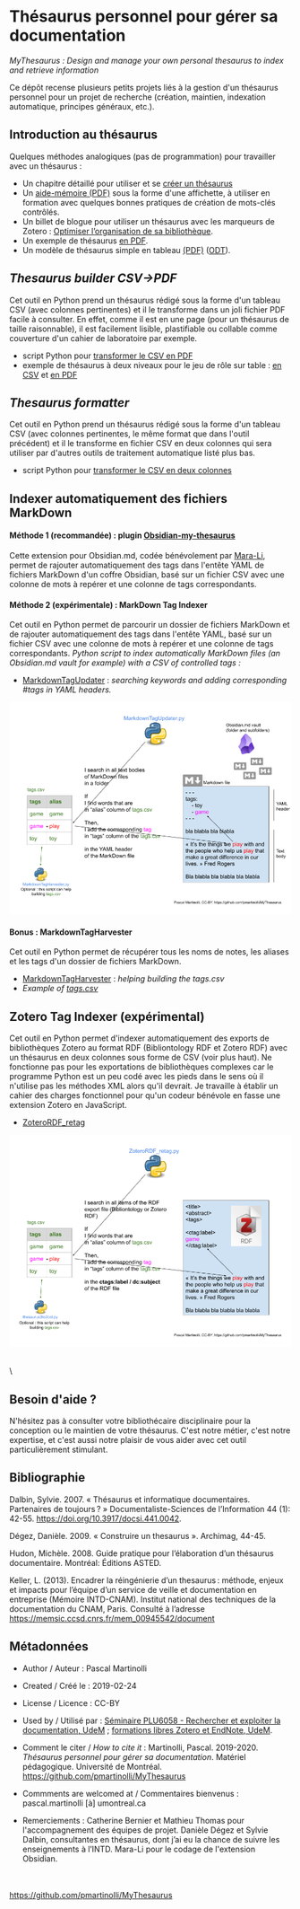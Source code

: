 # Thésaurus personnel pour gérer sa documentation

*MyThesaurus : Design and manage your own personal thesaurus to index and retrieve information*

Ce dépôt recense plusieurs petits projets liés à la gestion d'un thésaurus personnel pour un projet de recherche (création, maintien, indexation automatique, principes généraux, etc.).

## Introduction au thésaurus 

Quelques méthodes analogiques (pas de programmation) pour travailler avec un thésaurus : 

- Un chapitre détaillé pour utiliser et se [créer un thésaurus](https://pmartinolli.github.io/QMpRD/chapters/thesaurus.html)
- Un [aide-mémoire (PDF)](https://github.com/pmartinolli/MyThesaurus/blob/master/Affiche/affiche-mythesaurus-v1.1.fr.pdf) sous la forme d'une affichette, à utiliser en formation avec quelques bonnes pratiques de création de mots-clés contrôlés.
- Un billet de blogue pour utiliser un thésaurus avec les marqueurs de Zotero : [Optimiser l’organisation de sa bibliothèque](https://zotero.hypotheses.org/3298).
- Un exemple de thésaurus [en PDF](https://github.com/pmartinolli/MyThesaurus/blob/master/ThesaurusBuilder/TTRPG_thesaurus.pdf).
- Un modèle de thésaurus simple en tableau [(PDF)](https://github.com/pmartinolli/TM-MyThesaurus/blob/master/ModeleSimple/modelethesaurus.pdf) ([ODT](https://github.com/pmartinolli/MyThesaurus/blob/master/ModeleSimple/modelethesaurus.odt)).


## *Thesaurus builder CSV->PDF*

Cet outil en Python prend un thésaurus rédigé sous la forme d'un tableau CSV (avec colonnes pertinentes) et il le transforme dans un joli fichier PDF facile à consulter. En effet, comme il est en une page (pour un thésaurus de taille raisonnable), il est facilement lisible, plastifiable ou collable comme couverture d'un cahier de laboratoire par exemple. 
- script Python pour [transformer le CSV en PDF](https://github.com/pmartinolli/MyThesaurus/blob/master/ThesaurusBuilder/mythesaurus_csv2pdf.py)
- exemple de thésaurus à deux niveaux pour le jeu de rôle sur table : [en CSV](https://github.com/pmartinolli/MyThesaurus/blob/master/ThesaurusBuilder/TTRPG_thesaurus.csv) et [en PDF](https://github.com/pmartinolli/MyThesaurus/blob/master/ThesaurusBuilder/TTRPG_thesaurus.pdf)

## *Thesaurus formatter*

Cet outil en Python prend un thésaurus rédigé sous la forme d'un tableau CSV (avec colonnes pertinentes, le même format que dans l'outil précédent) et il le transforme en fichier CSV en deux colonnes qui sera utiliser par d'autres outils de traitement automatique listé plus bas. 
- script Python pour [transformer le CSV en deux colonnes](https://github.com/pmartinolli/MyThesaurus/blob/master/ThesaurusBuilder/thesaurus3to2col.py) 

## Indexer automatiquement des fichiers MarkDown

#### Méthode 1 (recommandée) : plugin [Obsidian-my-thesaurus](https://github.com/Mara-Li/obsidian-my-thesaurus)

Cette extension pour Obsidian.md, codée bénévolement par [Mara-Li](https://github.com/Mara-Li/), permet de rajouter automatiquement des tags dans l'entête YAML de fichiers MarkDown d'un coffre Obsidian, basé sur un fichier CSV avec une colonne de mots à repérer et une colonne de tags correspondants. 

#### Méthode 2 (expérimentale) : MarkDown Tag Indexer

Cet outil en Python permet de parcourir un dossier de fichiers MarkDown et de rajouter automatiquement des tags dans l'entête YAML, basé sur un fichier CSV avec une colonne de mots à repérer et une colonne de tags correspondants. 
*Python script to index automatically MarkDown files (an Obsidian.md vault for example) with a CSV of controlled tags :* 
- [MarkdownTagUpdater](https://github.com/pmartinolli/MyThesaurus/blob/master/MarkdownTag/MarkdownTagUpdater.py) : *searching keywords and adding corresponding #tags in YAML headers.*

![How does it works?](https://github.com/pmartinolli/MyThesaurus/blob/master/MarkdownTag/MarkdownTagUpdater_howto.png)

#### Bonus : MarkdownTagHarvester

Cet outil en Python permet de récupérer tous les noms de notes, les aliases et les tags d'un dossier de fichiers MarkDown.
- [MarkdownTagHarvester](https://github.com/pmartinolli/MyThesaurus/blob/master/MarkdownTag/MarkdownTagHarvester.py) : *helping building the tags.csv*
- *Example of [tags.csv](https://github.com/pmartinolli/MyThesaurus/blob/master/MarkdownTag/tags.csv)*

## Zotero Tag Indexer (expérimental)

Cet outil en Python permet d'indexer automatiquement des exports de bibliothèques Zotero au format RDF (Bibliontology RDF et Zotero RDF) avec un thésaurus en deux colonnes sous forme de CSV (voir plus haut). Ne fonctionne pas pour les exportations de bibliothèques complexes car le programme Python est un peu codé avec les pieds dans le sens où il n'utilise pas les méthodes XML alors qu'il devrait. Je travaille à établir un cahier des charges fonctionnel pour qu'un codeur bénévole en fasse une extension Zotero en JavaScript.
- [ZoteroRDF_retag](https://github.com/pmartinolli/MyThesaurus/blob/master/ZoteroTag)

![How does it works?](https://github.com/pmartinolli/MyThesaurus/blob/master/ZoteroTag/ZoteroTagUpdate_howto.png)

\
\

## Besoin d'aide ?

N'hésitez pas à consulter votre bibliothécaire disciplinaire pour la conception ou le maintien de votre thésaurus. C'est notre métier, c'est notre expertise, et c'est aussi notre plaisir de vous aider avec cet outil particulièrement stimulant.


## Bibliographie

Dalbin, Sylvie. 2007. « Thésaurus et informatique documentaires. Partenaires de toujours ? » Documentaliste-Sciences de l’Information 44 (1): 42-55. https://doi.org/10.3917/docsi.441.0042.

Dégez, Danièle. 2009. « Construire un thesaurus ». Archimag, 44-45.

Hudon, Michèle. 2008. Guide pratique pour l’élaboration d’un thésaurus documentaire. Montréal: Éditions ASTED.

Keller, L. (2013). Encadrer la réingénierie d’un thesaurus : méthode, enjeux et impacts pour l’équipe d’un service de veille et documentation en entreprise (Mémoire INTD-CNAM). Institut national des techniques de la documentation du CNAM, Paris. Consulté à l’adresse https://memsic.ccsd.cnrs.fr/mem_00945542/document


## Métadonnées

* Author / Auteur : Pascal Martinolli

* Created / Créé le : 2019-02-24

* License / Licence : CC-BY

* Used by / Utilisé par  : [Séminaire PLU6058 - Rechercher et exploiter la documentation, UdeM](https://bib.umontreal.ca/multidisciplinaire/plu6058) ; [formations libres Zotero et EndNote, UdeM](https://bib.umontreal.ca/formations/).

* Comment le citer / *How to cite it* : Martinolli, Pascal. 2019-2020. *Thésaurus personnel pour gérer sa documentation*. Matériel pédagogique. Université de Montréal. https://github.com/pmartinolli/MyThesaurus

* Commments are welcomed at / Commentaires bienvenus : pascal.martinolli [à] umontreal.ca

* Remerciements : Catherine Bernier et Mathieu Thomas pour l'accompagnement des équipes de projet. Danièle Dégez et Sylvie Dalbin, consultantes en thésaurus, dont j’ai eu la chance de suivre les enseignements à l’INTD. Mara-Li pour le codage de l'extension Obsidian. 

\
\
https://github.com/pmartinolli/MyThesaurus
